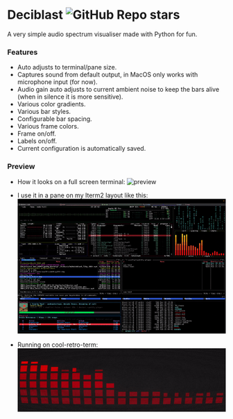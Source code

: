 # Deciblast ![GitHub Repo stars](https://img.shields.io/github/stars/pedrocatalao/deciblast)

A very simple audio spectrum visualiser made with Python for fun.

### Features
* Auto adjusts to terminal/pane size.
* Captures sound from default output, in MacOS only works with microphone input (for now).
* Audio gain auto adjusts to current ambient noise to keep the bars alive (when in silence it is more sensitive).
* Various color gradients.
* Various bar styles.
* Configurable bar spacing.
* Various frame colors.
* Frame on/off.
* Labels on/off.
* Current configuration is automatically saved.

### Preview

* How it looks on a full screen terminal:
![preview](docs/deciblast-demo.gif)

* I use it in a pane on my Iterm2 layout like this:
![preview](docs/iterm2-layout.gif)

* Running on cool-retro-term:
![preview](docs/cool-retro-term-example-4.gif)
